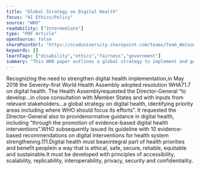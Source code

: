 ```yaml
---
title: "Global Strategy on Digital Health"
focus: "AI Ethics/Policy"
source: "WHO"
readability: ["Intermediate"]
type: "PDF Article"
openSource: false
sharePointUrl: "https://ocaduniversity.sharepoint.com/teams/Team_WeCount/Shared%20Documents/Resources%20and%20Tools/Literature%20(curated)/WHO%20Draft%20global%20strategy%20on%20digital%20health%202020-2024.pdf"
keywords: []
learnTags: ["disability","ethics","fairness","government"]
summary: "This WHO paper outlines a global strategy to implement and govern person-centred digital health strategies by outlining outcomes, actions and target impacts for a healthier global population. "
---
```

Recognizing the need to strengthen digital health implementation,in May 2018 the Seventy-first World Health Assembly adopted resolution WHA71.7 on digital health. The Health Assemblyrequested the Director-General “to develop...in close consultation with Member States and with inputs from relevant stakeholders...a global strategy on digital health, identifying priority areas including where WHO should focus its efforts”. It requested the Director-General also to providenormative guidance in digital health, including “through the promotion of evidence-based digital health interventions”.WHO subsequently issued its guideline with 10 evidence-based recommendations on digital interventions for health system strengthening.111.Digital health must beanintegral part of health priorities and benefit peoplein a way that is ethical, safe, secure, reliable, equitable and sustainable.It must be developed with principles of accessibility, scalability, replicability, interoperability, privacy, security and confidentiality.
